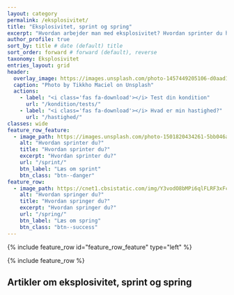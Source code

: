 ```yaml
---
layout: category
permalink: /eksplosivitet/
title: "Eksplosivitet, sprint og spring"
excerpt: "Hvordan arbejder man med eksplosivitet? Hvordan sprinter du hurtigere og springer højere?"
author_profile: true
sort_by: title # date (default) title
sort_order: forward # forward (default), reverse
taxonomy: Eksplosivitet
entries_layout: grid
header:
  overlay_image: https://images.unsplash.com/photo-1457449205106-d0aad138e99b?ixlib=rb-1.2.1&ixid=eyJhcHBfaWQiOjEyMDd9&auto=format&fit=crop&w=1950&q=80
  caption: "Photo by Tikkho Maciel on Unsplash"
  actions:
    - label: "<i class='fas fa-download'></i> Test din kondition"
      url: "/kondition/tests/"
    - label: "<i class='fas fa-download'></i> Hvad er min hastighed?"
      url: "/hastighed/"
classes: wide
feature_row_feature:
  - image_path: https://images.unsplash.com/photo-1501820434261-5bb046afcf6b?ixlib=rb-1.2.1&ixid=eyJhcHBfaWQiOjEyMDd9&auto=format&fit=crop&w=1500&q=80
    alt: "Hvordan sprinter du?"
    title: "Hvordan sprinter du?"
    excerpt: "Hvordan sprinter du?"
    url: "/sprint/"
    btn_label: "Læs om sprint"
    btn_class: "btn--danger"
feature_row:
  - image_path: https://cnet1.cbsistatic.com/img/Y3vodO8bMPi6qlFLRF3xFcQpLHo=/1092x0/2019/07/26/114f1721-1a71-42bc-b1a4-cb35299bedbc/gettyimages-640493589.jpg
    alt: "Hvordan springer du?"
    title: "Hvordan springer du?"
    excerpt: "Hvordan springer du?"
    url: "/spring/"
    btn_label: "Læs om spring"
    btn_class: "btn--success"
---
```


{% include feature_row id="feature_row_feature" type="left" %}

{% include feature_row %}

## Artikler om eksplosivitet, sprint og spring
